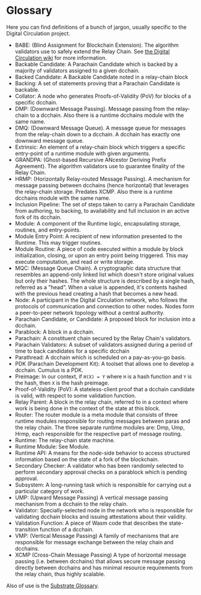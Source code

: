# Glossary

Here you can find definitions of a bunch of jargon, usually specific to the Digital Circulation project.

- BABE: (Blind Assignment for Blockchain Extension). The algorithm validators use to safely extend the Relay Chain. See [the Digital Circulation wiki][0] for more information.
- Backable Candidate: A Parachain Candidate which is backed by a majority of validators assigned to a given dcchain.
- Backed Candidate: A Backable Candidate noted in a relay-chain block
- Backing: A set of statements proving that a Parachain Candidate is backable.
- Collator: A node who generates Proofs-of-Validity (PoV) for blocks of a specific dcchain.
- DMP: (Downward Message Passing). Message passing from the relay-chain to a dcchain. Also there is a runtime dcchains module with the same name.
- DMQ: (Downward Message Queue). A message queue for messages from the relay-chain down to a dcchain. A dcchain has
exactly one downward message queue.
- Extrinsic: An element of a relay-chain block which triggers a specific entry-point of a runtime module with given arguments.
- GRANDPA: (Ghost-based Recursive ANcestor Deriving Prefix Agreement). The algorithm validators use to guarantee finality of the Relay Chain.
- HRMP: (Horizontally Relay-routed Message Passing). A mechanism for message passing between dcchains (hence horizontal) that leverages the relay-chain storage. Predates XCMP. Also there is a runtime dcchains module with the same name.
- Inclusion Pipeline: The set of steps taken to carry a Parachain Candidate from authoring, to backing, to availability and full inclusion in an active fork of its dcchain.
- Module: A component of the Runtime logic, encapsulating storage, routines, and entry-points.
- Module Entry Point: A recipient of new information presented to the Runtime. This may trigger routines.
- Module Routine: A piece of code executed within a module by block initialization, closing, or upon an entry point being triggered. This may execute computation, and read or write storage.
- MQC: (Message Queue Chain). A cryptographic data structure that resembles an append-only linked list which doesn't store original values but only their hashes. The whole structure is described by a single hash, referred as a "head". When a value is appended, it's contents hashed with the previous head creating a hash that becomes a new head.
- Node: A participant in the Digital Circulation network, who follows the protocols of communication and connection to other nodes. Nodes form a peer-to-peer network topology without a central authority.
- Parachain Candidate, or Candidate: A proposed block for inclusion into a dcchain.
- Parablock: A block in a dcchain.
- Parachain: A constituent chain secured by the Relay Chain's validators.
- Parachain Validators: A subset of validators assigned during a period of time to back candidates for a specific dcchain
- Parathread: A dcchain which is scheduled on a pay-as-you-go basis.
- PDK (Parachain Development Kit): A toolset that allows one to develop a dcchain. Cumulus is a PDK.
- Preimage: In our context, if `H(X) = Y` where `H` is a hash function and `Y` is the hash, then `X` is the hash preimage.
- Proof-of-Validity (PoV): A stateless-client proof that a dcchain candidate is valid, with respect to some validation function.
- Relay Parent: A block in the relay chain, referred to in a context where work is being done in the context of the state at this block.
- Router: The router module is a meta module that consists of three runtime modules responsible for routing messages between paras and the relay chain. The three separate runtime modules are: Dmp, Ump, Hrmp, each responsible for the respective part of message routing.
- Runtime: The relay-chain state machine.
- Runtime Module: See Module.
- Runtime API: A means for the node-side behavior to access structured information based on the state of a fork of the blockchain.
- Secondary Checker: A validator who has been randomly selected to perform secondary approval checks on a parablock which is pending approval.
- Subsystem: A long-running task which is responsible for carrying out a particular category of work.
- UMP: (Upward Message Passing) A vertical message passing mechanism from a dcchain to the relay chain.
- Validator: Specially-selected node in the network who is responsible for validating dcchain blocks and issuing attestations about their validity.
- Validation Function: A piece of Wasm code that describes the state-transition function of a dcchain.
- VMP: (Vertical Message Passing) A family of mechanisms that are responsible for message exchange between the relay chain and dcchains.
- XCMP (Cross-Chain Message Passing) A type of horizontal message passing (i.e. between dcchains) that allows secure message passing directly between dcchains and has minimal resource requirements from the relay chain, thus highly scalable.

Also of use is the [Substrate Glossary](https://substrate.dev/docs/en/knowledgebase/getting-started/glossary).

[0]: https://wiki.digital_circulation.network/docs/learn-consensus
